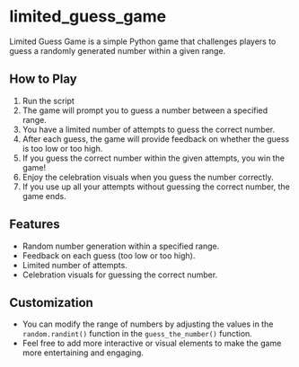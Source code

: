 # limited_guess_game

Limited Guess Game is a simple Python game that challenges players to guess a randomly generated number within a given range.

## How to Play

1. Run the script
2. The game will prompt you to guess a number between a specified range.
3. You have a limited number of attempts to guess the correct number.
4. After each guess, the game will provide feedback on whether the guess is too low or too high.
5. If you guess the correct number within the given attempts, you win the game!
6. Enjoy the celebration visuals when you guess the number correctly.
7. If you use up all your attempts without guessing the correct number, the game ends.

## Features

- Random number generation within a specified range.
- Feedback on each guess (too low or too high).
- Limited number of attempts.
- Celebration visuals for guessing the correct number.

## Customization

- You can modify the range of numbers by adjusting the values in the `random.randint()` function in the `guess_the_number()` function.
- Feel free to add more interactive or visual elements to make the game more entertaining and engaging.
